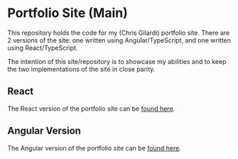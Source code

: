 # Portfolio Site (Main)

This repository holds the code for my (Chris Gilardi) portfolio site. There are 2 versions of the site: one written using Angular/TypeScript, and one written using React/TypeScript.

The intention of this site/repository is to showcase my abilities and to keep the two implementations of the site in close parity.

## React

The React version of the portfolio site can be [found here](/react).

## Angular Version

The Angular version of the portfolio site can be [found here](/angular).

